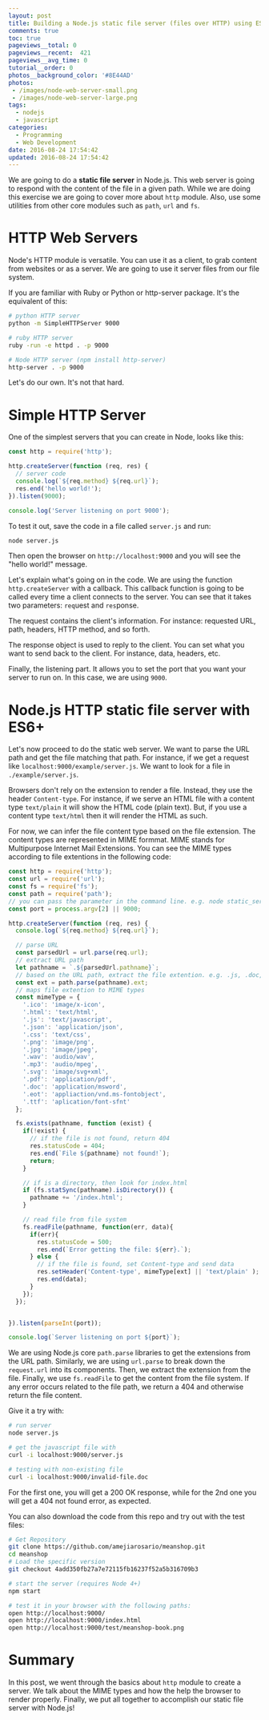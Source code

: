 ```yaml
---
layout: post
title: Building a Node.js static file server (files over HTTP) using ES6+
comments: true
toc: true
pageviews__total: 0
pageviews__recent:  421
pageviews__avg_time: 0
tutorial__order: 0
photos__background_color: '#8E44AD'
photos:
 - /images/node-web-server-small.png
 - /images/node-web-server-large.png
tags:
  - nodejs
  - javascript
categories:
  - Programming
  - Web Development
date: 2016-08-24 17:54:42
updated: 2016-08-24 17:54:42
---
```


We are going to do a **static file server** in Node.js. This web server is going to respond with the content of the file in a given path. While we are doing this exercise we are going to cover more about `http` module. Also, use some utilities from other core modules such as `path`, `url` and `fs`.

<!-- more -->

# HTTP Web Servers

Node's HTTP module is versatile. You can use it as a client, to grab content from websites or as a server. We are going to use it server files from our file system.

If you are familiar with Ruby or Python or http-server package. It's the equivalent of this:

```bash Existing HTTP Servers Implementations
# python HTTP server
python -m SimpleHTTPServer 9000

# ruby HTTP server
ruby -run -e httpd . -p 9000

# Node HTTP server (npm install http-server)
http-server . -p 9000
```

Let's do our own. It's not that hard.

# Simple HTTP Server

One of the simplest servers that you can create in Node, looks like this:

```javascript Simple server.js
const http = require('http');

http.createServer(function (req, res) {
  // server code
  console.log(`${req.method} ${req.url}`);
  res.end('hello world!');
}).listen(9000);

console.log('Server listening on port 9000');
```

To test it out, save the code in a file called `server.js` and run:

```bash
node server.js
```

Then open the browser on `http://localhost:9000` and you will see the "hello world!" message.

Let's explain what's going on in the code. We are using the function `http.createServer` with a callback. This callback function is going to be called every time a client connects to the server. You can see that it takes two parameters: `req`uest and `res`ponse.

The request contains the client's information. For instance: requested URL, path, headers, HTTP method, and so forth.

The response object is used to reply to the client. You can set what you want to send back to the client. For instance, data, headers, etc.

Finally, the listening part. It allows you to set the port that you want your server to run on. In this case, we are using `9000`.



# Node.js HTTP static file server with ES6+

Let's now proceed to do the static web server. We want to parse the URL path and get the file matching that path. For instance, if we get a request like `localhost:9000/example/server.js`. We want to look for a file in `./example/server.js`.

Browsers don't rely on the extension to render a file. Instead, they use the header `Content-type`. For instance, if we serve an HTML file with a content type `text/plain` it will show the HTML code (plain text). But, if you use a content type `text/html` then it will render the HTML as such.

For now, we can infer the file content type based on the file extension. The content types are represented in MIME formmat. MIME stands for Multipurpose Internet Mail Extensions. You can see the MIME types according to file extentions in the following code:

```javascript static_server.js
const http = require('http');
const url = require('url');
const fs = require('fs');
const path = require('path');
// you can pass the parameter in the command line. e.g. node static_server.js 3000
const port = process.argv[2] || 9000;

http.createServer(function (req, res) {
  console.log(`${req.method} ${req.url}`);

  // parse URL
  const parsedUrl = url.parse(req.url);
  // extract URL path
  let pathname = `.${parsedUrl.pathname}`;
  // based on the URL path, extract the file extention. e.g. .js, .doc, ...
  const ext = path.parse(pathname).ext;
  // maps file extention to MIME types
  const mimeType = {
    '.ico': 'image/x-icon',
    '.html': 'text/html',
    '.js': 'text/javascript',
    '.json': 'application/json',
    '.css': 'text/css',
    '.png': 'image/png',
    '.jpg': 'image/jpeg',
    '.wav': 'audio/wav',
    '.mp3': 'audio/mpeg',
    '.svg': 'image/svg+xml',
    '.pdf': 'application/pdf',
    '.doc': 'application/msword',
    '.eot': 'appliaction/vnd.ms-fontobject',
    '.ttf': 'aplication/font-sfnt'
  };

  fs.exists(pathname, function (exist) {
    if(!exist) {
      // if the file is not found, return 404
      res.statusCode = 404;
      res.end(`File ${pathname} not found!`);
      return;
    }

    // if is a directory, then look for index.html
    if (fs.statSync(pathname).isDirectory()) {
      pathname += '/index.html';
    }

    // read file from file system
    fs.readFile(pathname, function(err, data){
      if(err){
        res.statusCode = 500;
        res.end(`Error getting the file: ${err}.`);
      } else {
        // if the file is found, set Content-type and send data
        res.setHeader('Content-type', mimeType[ext] || 'text/plain' );
        res.end(data);
      }
    });
  });


}).listen(parseInt(port));

console.log(`Server listening on port ${port}`);
```

We are using Node.js core `path.parse` libraries to get the extensions from the URL path.   Similarly, we are using `url.parse` to break down the `request.url` into its components. Then, we extract the extension from the file. Finally, we use `fs.readFile` to get the content from the file system. If any error occurs related to the file path, we return a 404 and otherwise return the file content.

Give it a try with:

```bash Command lines to test the server
# run server
node server.js

# get the javascript file with
curl -i localhost:9000/server.js

# testing with non-existing file
curl -i localhost:9000/invalid-file.doc
```


For the first one, you will get a 200 OK response, while for the 2nd one you will get a 404 not found error, as expected.

You can also download the code from this repo and try out with the test files:

```bash Testing with different file types
# Get Repository
git clone https://github.com/amejiarosario/meanshop.git
cd meanshop
# Load the specific version
git checkout 4add350fb27a7e72115fb16237f52a5b316709b3

# start the server (requires Node 4+)
npm start

# test it in your browser with the following paths:
open http://localhost:9000/
open http://localhost:9000/index.html
open http://localhost:9000/test/meanshop-book.png
```

# Summary

In this post, we went through the basics about `http` module to create a server. We talk about the MIME types and how the help the browser to render properly. Finally, we put all together to accomplish our static file server with Node.js!
